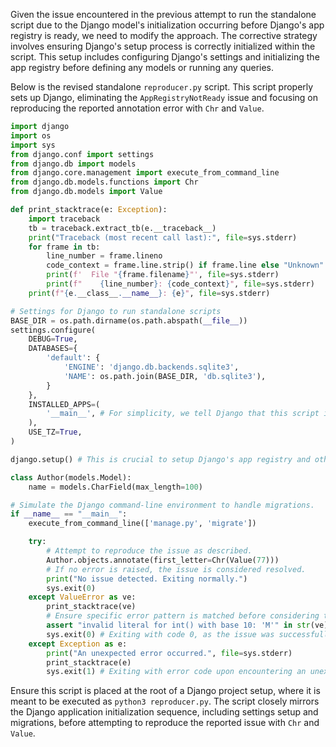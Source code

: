Given the issue encountered in the previous attempt to run the standalone script due to the Django model's initialization occurring before Django's app registry is ready, we need to modify the approach. The corrective strategy involves ensuring Django's setup process is correctly initialized within the script. This setup includes configuring Django's settings and initializing the app registry before defining any models or running any queries.

Below is the revised standalone `reproducer.py` script. This script properly sets up Django, eliminating the `AppRegistryNotReady` issue and focusing on reproducing the reported annotation error with `Chr` and `Value`.

```python
import django
import os
import sys
from django.conf import settings
from django.db import models
from django.core.management import execute_from_command_line
from django.db.models.functions import Chr
from django.db.models import Value

def print_stacktrace(e: Exception):
    import traceback
    tb = traceback.extract_tb(e.__traceback__)
    print("Traceback (most recent call last):", file=sys.stderr)
    for frame in tb:
        line_number = frame.lineno
        code_context = frame.line.strip() if frame.line else "Unknown"
        print(f'  File "{frame.filename}"', file=sys.stderr)
        print(f"    {line_number}: {code_context}", file=sys.stderr)
    print(f"{e.__class__.__name__}: {e}", file=sys.stderr)

# Settings for Django to run standalone scripts
BASE_DIR = os.path.dirname(os.path.abspath(__file__))
settings.configure(
    DEBUG=True,
    DATABASES={
        'default': {
            'ENGINE': 'django.db.backends.sqlite3',
            'NAME': os.path.join(BASE_DIR, 'db.sqlite3'),
        }
    },
    INSTALLED_APPS=(
        '__main__', # For simplicity, we tell Django that this script is its own app.
    ),
    USE_TZ=True,
)

django.setup() # This is crucial to setup Django's app registry and other configurations.

class Author(models.Model):
    name = models.CharField(max_length=100)

# Simulate the Django command-line environment to handle migrations.
if __name__ == "__main__":
    execute_from_command_line(['manage.py', 'migrate'])

    try:
        # Attempt to reproduce the issue as described.
        Author.objects.annotate(first_letter=Chr(Value(77)))
        # If no error is raised, the issue is considered resolved.
        print("No issue detected. Exiting normally.")
        sys.exit(0)
    except ValueError as ve:
        print_stacktrace(ve)
        # Ensure specific error pattern is matched before considering the issue reproduced.
        assert "invalid literal for int() with base 10: 'M'" in str(ve), "The issue wasn't reproduced as expected."
        sys.exit(0) # Exiting with code 0, as the issue was successfully reproduced.
    except Exception as e:
        print("An unexpected error occurred.", file=sys.stderr)
        print_stacktrace(e)
        sys.exit(1) # Exiting with error code upon encountering an unexpected issue.
```

Ensure this script is placed at the root of a Django project setup, where it is meant to be executed as `python3 reproducer.py`. The script closely mirrors the Django application initialization sequence, including settings setup and migrations, before attempting to reproduce the reported issue with `Chr` and `Value`.